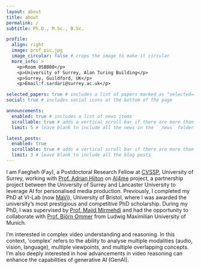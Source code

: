 ```yaml
---
layout: about
title: about
permalink: /
subtitle: Ph.D., M.Sc., B.Sc. 

profile:
  align: right
  image: prof_pic.jpg
  image_circular: false # crops the image to make it circular
  more_info: >
    <p>Room 05BB00</p>
    <p>University of Surrey, Alan Turing Building</p>
    <p>Surrey, Guildford, UK</p>
    <p>Email:f.sardari@surrey.ac.uk</p>

selected_papers: true # includes a list of papers marked as "selected={true}"
social: true # includes social icons at the bottom of the page

announcements:
  enabled: true # includes a list of news items
  scrollable: true # adds a vertical scroll bar if there are more than 3 news items
  limit: 5 # leave blank to include all the news in the `_news` folder

latest_posts:
  enabled: true
  scrollable: true # adds a vertical scroll bar if there are more than 3 new posts items
  limit: 3 # leave blank to include all the blog posts
---
```


I am Faegheh (Fay), a Postdoctoral Research Fellow at [CVSSP](https://www.surrey.ac.uk/centre-vision-speech-signal-processing), University of Surrey, working with [Prof. Adrian Hilton](https://www.surrey.ac.uk/people/adrian-hilton) on [AI4me](https://ai4me.surrey.ac.uk/index.html) project, a partnership project between the University of Surrey and Lancaster University to leverage AI for personalised media production. Previously, I completed my PhD at VI-Lab (now [MaVi](https://uob-mavi.github.io/people/)), University of Bristol, where I was awarded the university’s most prestigious and competitive PhD scholarship. During my PhD, I was supervised by [Prof. Majid Mirmehdi](https://majidmirmehdi.github.io/) and had the opportunity to collaborate with [Prof. Björn Ommer](https://ommer-lab.com/people/ommer/) from Ludwig Maximilian University of Munich.

I’m interested in complex video understanding and reasoning. In this context, 'complex' refers to the ability to analyse multiple modalities (audio, vision, language), multiple viewpoints, and multiple overlapping concepts. I’m also deeply interested in how advancements in video reasoning can enhance the capabilities of generative AI (GenAI).

